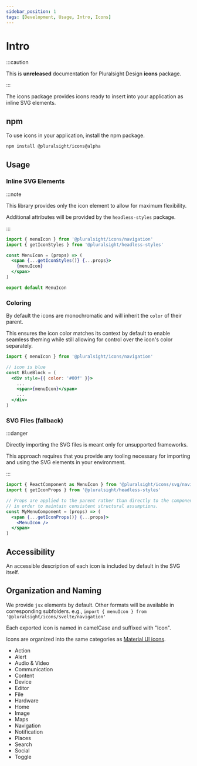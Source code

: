 ```yaml
---
sidebar_position: 1
tags: [Development, Usage, Intro, Icons]
---
```


# Intro

:::caution

This is **unreleased** documentation for Pluralsight Design **icons** package.

:::

<p class="page-subheadline" markdown="1">The icons package provides icons ready to insert into your application as inline SVG elements.</p>

## npm

To use icons in your application, install the npm package.

```bash npm2yarn
npm install @pluralsight/icons@alpha
```

## Usage

### Inline SVG Elements

:::note

This library provides only the icon element to allow for maximum flexibility.

Additional attributes will be provided by the `headless-styles` package.

:::

```jsx title="Using an icon element in React"
import { menuIcon } from '@pluralsight/icons/navigation'
import { getIconStyles } from '@pluralsight/headless-styles'

const MenuIcon = (props) => (
  <span {...getIconStyles()} {...props}>
    {menuIcon}
  </span>
)

export default MenuIcon
```

### Coloring

By default the icons are monochromatic and will inherit the `color` of their parent.

This ensures the icon color matches its context by default to enable seamless theming while still allowing for control over the icon's color separately.

```jsx title="Example of icon color inheritance"
import { menuIcon } from '@pluralsight/icons/navigation'

// icon is blue
const BlueBlock = (
  <div style={{ color: '#00f' }}>
    ...
    <span>{menuIcon}</span>
    ...
  </div>
)
```

### SVG Files (fallback)

:::danger

Directly importing the SVG files is meant only for unsupported frameworks.

This approach requires that you provide any tooling necessary for importing and using the SVG elements in your environment.

:::

```jsx title="Importing an icon as SVG file into an app created with create-react-app"
import { ReactComponent as MenuIcon } from '@pluralsight/icons/svg/navigation/menu.svg'
import { getIconProps } from '@pluralsight/headless-styles'

// Props are applied to the parent rather than directly to the component
// in order to maintain consistent structural assumptions.
const MyMenuComponent = (props) => (
  <span {...getIconProps()} {...props}>
    <MenuIcon />
  </span>
)
```

## Accessibility

An accessible description of each icon is included by default in the SVG itself.

## Organization and Naming

We provide `jsx` elements by default. Other formats will be available in corresponding subfolders. e.g., `import { menuIcon } from '@pluralsight/icons/svelte/navigation'`

Each exported icon is named in camelCase and suffixed with "Icon".

Icons are organized into the same categories as [Material UI icons](https://fonts.google.com/icons).

- Action
- Alert
- Audio & Video
- Communication
- Content
- Device
- Editor
- File
- Hardware
- Home
- Image
- Maps
- Navigation
- Notification
- Places
- Search
- Social
- Toggle
